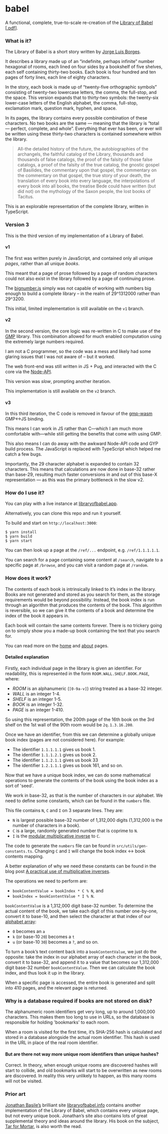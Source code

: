 # babel

A functional, complete, true-to-scale re-creation of the [Library of Babel](https://en.wikipedia.org/wiki/The_Library_of_Babel) [[.pdf](https://libraryofbabel.app/pdf/Borges-The-Library-of-Babel.pdf)].

### What is it?

The Library of Babel is a short story written by [Jorge Luis Borges](https://en.wikipedia.org/wiki/Jorge_Luis_Borges).

It describes a library made up of an “indefinite, perhaps infinite” number hexagonal of rooms, each lined on four sides by a bookshelf of five shelves, each self containing thirty-two books. Each book is four hundred and ten pages of forty lines, each line of eighty characters.

In the story, each book is made up of “twenty-five orthographic symbols” consisting of twenty-two lowercase letters, the comma, the full-stop, and the space. This version expands that to thirty-two symbols: the twenty-six lower-case letters of the English alphabet, the comma, full-stop, exclamation mark, question mark, hyphen, and space.

In its pages, the library contains every possible combination of these characters. No two books are the same — meaning that the library is “total — perfect, complete, and whole”. Everything that ever has been, or ever will be written using these thirty-two characters is contained somewhere within the library.

> All-the detailed history of the future, the autobiographies of the archangels, the faithful catalog of the Library, thousands and thousands of false catalogs, the proof of the falsity of those false catalogs, a proof of the falsity of the true catalog, the gnostic gospel of Basilides, the commentary upon that gospel, the commentary on the commentary on that gospel, the true story of your death, the translation of every book into every language, the interpolations of every book into all books, the treatise Bede could have written (but did not) on the mythology of the Saxon people, the lost books of Tacitus. 

This is an explorable representation of the complete library, written in TypeScript.

### Version 3

This is the third version of my implementation of a Library of Babel. 

#### v1

The first was written purely in JavaScript, and contained only all unique *pages*, rather than all unique *books*. 

This meant that a page of prose followed by a page of random characters could not also exist in the library followed by a page of continuing prose. 

The [bignumber.js](https://mikemcl.github.io/bignumber.js/) simply was not capable of working with numbers big enough to build a complete library – in the realm of 29^1312000 rather than 29^3200.

This initial, limited implementation is still available on the `v1` branch.

#### v2

In the second version, the core logic was re-written in C to make use of the [GMP](https://gmplib.org/) library. This combination allowed for much enabled computation using the extremely large numbers required. 

I am not a C programmer, so the code was a mess and likely had some glaring issues that I was not aware of – but it worked. 

The web front-end was still written in JS + Pug, and interacted with the C core via the [Node-API](https://nodejs.org/api/n-api.html).

This version was *slow*, prompting another iteration.

This implementation is still available on the `v2` branch.

#### v3

In this third iteration, the C code is removed in favour of the [gmp-wasm](https://github.com/Daninet/gmp-wasm) GMP<->JS binding.

This means I can work in JS rather than C—which I am much more comfortable with—while still getting the benefits that come with using GMP.

This also means I can do away with the awkward Node-API code and GYP build process. The JavaScript is replaced with TypeScript which helped me catch a few bugs.

Importantly, the 29 character alphabet is expanded to contain 32 characters. This means that calculations are now done in base-32 rather than base-29, resulting much faster conversions in and out of this base-X representation — as this was the primary bottleneck in the slow v2.

### How do I use it?

You can play with a live instance at [libraryofbabel.app](https://libraryofbabel.app).

Alternatively, you can clone this repo and run it yourself.

To build and start on `http://localhost:3000`:

```
$ yarn install
$ yarn build
$ yarn start
```

You can then look up a page at the `/ref/...` endpoint, e.g. `/ref/1.1.1.1.1`.

You can search for a page containing some content at `/search`, navigate to a specific page at `/browse`, and you can visit a random page at `/random`.

### How does it work?

The contents of each book is intrinsically linked to it’s index in the library. Books are not generated and stored as you search for them, as the storage requirements would be beyond possibility. Instead, the book index is run through an algorithm that produces the contents of the book. This algorithm is reversible, so we can give it the contents of a book and determine the index of the book it appears in.

Each book will contain the same contents forever. There is no trickery going on to simply show you a made-up book containing the text that you search for.

You can read more on the [home](https://libraryofbabel.app) and [about](https://libraryofbabel.app/about) pages.

#### Detailed explanation

Firstly, each individual page in the library is given an identifier. For readability, this is represented in the form `ROOM.WALL.SHELF.BOOK.PAGE`, where:

* _ROOM_ is an alphanumeric (`[0-9a-v]`) string treated as a base-32 integer.
* _WALL_ is an integer 1-4.
* _SHELF_ is an integer 1-5.
* _BOOK_ is an integer 1-32.
* _PAGE_ is an integer 1-410.

So using this representation, the 200th page of the 16th book on the 3rd shelf on the 1st wall of the 90th room would be `2q.1.3.16.200`.

Once we have an identifier, from this we can determine a globally unique book index (pages are not considered here). For example:

* The identifier `1.1.1.1.1` gives us book 1.
* The identifier `1.1.1.2.1` gives us book 2.
* The identifier `1.1.2.1.1` gives us book 33
* The identifier `1.2.1.1.1` gives us book 161, and so on.

Now that we have a unique book index, we can do some mathematical operations to generate the contents of the book using the book index as a sort of 'seed'.

We work in base-32, as that is the number of characters in our alphabet. We need to define some constants, which can be found in the `numbers` file.

This file contains `N`, `C` and `I` on 3 separate lines. They are: 

* `N` is largest possible base-32 number of 1,312,000 digits (1,312,000 is the number of characters in a book).
* `C` is a large, randomly generated number that is coprime to `N`.
* `I` is the [modular multiplicative inverse](https://en.wikipedia.org/wiki/Modular_multiplicative_inverse) to `C`.

The code to generate the `numbers` file can be found in `src/utils/gen-constants.ts`. Changing `C` and `I` will change the book index <-> book contents mapping.

A better explanation of why we need these constants can be found in the blog post [A practical use of multiplicative inverses](https://ericlippert.com/2013/11/14/a-practical-use-of-multiplicative-inverses).

The operations we need to perform are:

* `bookContentValue = bookIndex * C % N`, and
* `bookIndex = bookContentValue * I % N`.

`bookContentValue` is a 1,312,000 digit base-32 number. To determine the actual content of the book, we take each digit of this number one-by-one, convert it to base-10, and then select the character at that index of our [alphabet array](./src/constants.ts):
* `0` becomes an `a`
* `k` (or base-10 `20`) becomes a `t`
* `u` (or base-10 `30`) becomes a `?`, and so on.

To turn a book’s text content back into a `bookContentValue`, we just do the opposite: take the index in our alphabet array of each character in the book, convert it to base-32, and append it to a value that becomes our 1,312,000 digit base-32 number `bookContentValue`. Then we can calculate the book index, and thus look it up in the library.

When a specific page is accessed, the entire book is generated and split into 410 pages, and the relevant page is returned.

### Why is a database required if books are not stored on disk?

The alphanumeric room identifiers get very long, up to around 1,000,000 characters. This makes them too long to use in URLs, so the database is responsible for holding 'bookmarks' to each room.

When a room is visited for the first time, it’s SHA-256 hash is calculated and stored in a database alongside the actual room identifier. This hash is used in the URL in place of the real room identifier.

#### But are there not way more unique room identifiers than unique hashes?

Correct. In theory, when enough unique rooms are discovered hashes will start to collide, and old bookmarks will start to be overwritten as new rooms are discovered. In reality this very unlikely to happen, as this many rooms will not be visited. 

### Prior art

[Jonathan Basile’s](https://jonathanbasile.info/) brilliant site [libraryofbabel.info](https://libraryofbabel.info/) contains another implementation of the Library of Babel, which contains every unique page, but not every unique book. Jonathan’s site also contains lots of great supplemental theory and ideas around the library. His book on the subject, [Tar for Mortar](https://punctumbooks.com/titles/tar-for-mortar/), is also worth the read.
